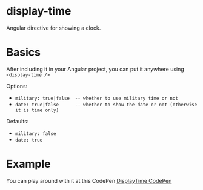 # display-time
Angular directive for showing a clock.

# Basics
After including it in your Angular project, you can put it anywhere using 
`<display-time />`

Options:
 * `military: true|false  -- whether to use military time or not`
 * `date: true|false      -- whether to show the date or not (otherwise it is time only)`

Defaults:
* `military: false`
* `date: true`

# Example
You can play around with it at this CodePen
[DisplayTime CodePen](http://codepen.io/galastun/pen/jyzdLY?editors=1111)